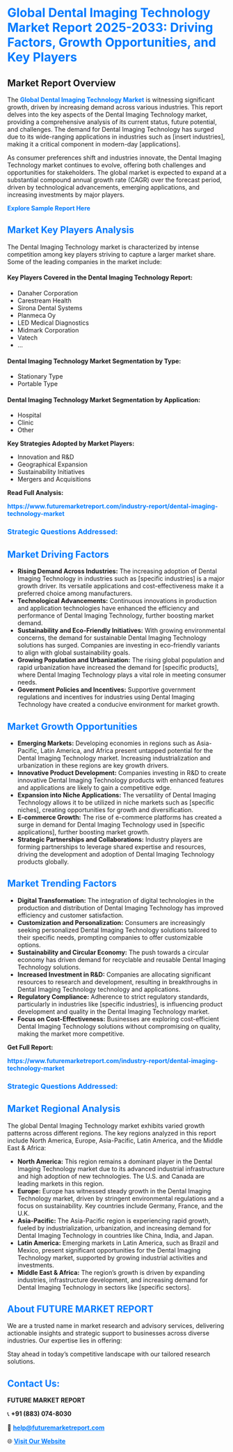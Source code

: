 <h1 style="color: #007BFF;">Global Dental Imaging Technology Market Report 2025-2033: Driving Factors, Growth Opportunities, and Key Players</h1>

<section id="overview">
<h2>Market Report Overview</h2>
<p>The <a href="https://www.futuremarketreport.com/industry-report/dental-imaging-technology-market" style="color: #007BFF; text-decoration: none;"><strong>Global Dental Imaging Technology Market</strong></a> is witnessing significant growth, driven by increasing demand across various industries. This report delves into the key aspects of the Dental Imaging Technology market, providing a comprehensive analysis of its current status, future potential, and challenges. The demand for Dental Imaging Technology has surged due to its wide-ranging applications in industries such as [insert industries], making it a critical component in modern-day [applications].</p>
<p>As consumer preferences shift and industries innovate, the Dental Imaging Technology market continues to evolve, offering both challenges and opportunities for stakeholders. The global market is expected to expand at a substantial compound annual growth rate (CAGR) over the forecast period, driven by technological advancements, emerging applications, and increasing investments by major players.</p>
</section>

<section id="overview">
<p><a href="https://www.futuremarketreport.com/request-sample/reportId=108597" style="color: #007BFF; text-decoration: none;"><strong>Explore Sample Report Here</strong></a></p>
</section>

<section id="key-players">
<h2 style="color: #007BFF;">Market Key Players Analysis</h2>
<p>The Dental Imaging Technology market is characterized by intense competition among key players striving to capture a larger market share. Some of the leading companies in the market include:</p>
<h4>Key Players Covered in the Dental Imaging Technology Report:</h4>
<ul><li>Danaher Corporation</li><li>Carestream Health</li><li>Sirona Dental Systems</li><li>Planmeca Oy</li><li>LED Medical Diagnostics</li><li>Midmark Corporation</li><li>Vatech</li><li>...</li></ul>
<h4>Dental Imaging Technology Market Segmentation by Type:</h4>
<ul><li>Stationary Type</li><li>Portable Type</li></ul>

<h4>Dental Imaging Technology Market Segmentation by Application:</h4>
<ul><li>Hospital</li><li>Clinic</li><li>Other</li></ul>
<p><strong>Key Strategies Adopted by Market Players:</strong></p>
<ul>
<li>Innovation and R&D</li>
<li>Geographical Expansion</li>
<li>Sustainability Initiatives</li>
<li>Mergers and Acquisitions</li>
</ul>
</section>

<section>
<p><strong>Read Full Analysis: </strong></p><a href="https://www.futuremarketreport.com/industry-report/dental-imaging-technology-market" style="color: #007BFF; text-decoration: none;"><strong>https://www.futuremarketreport.com/industry-report/dental-imaging-technology-market</strong></a>
<h3 style="color: #007BFF;">Strategic Questions Addressed:</h3>
</section>

<section id="driving-factors">
<h2 style="color: #007BFF;">Market Driving Factors</h2>
<ul>
<li><strong>Rising Demand Across Industries:</strong> The increasing adoption of Dental Imaging Technology in industries such as [specific industries] is a major growth driver. Its versatile applications and cost-effectiveness make it a preferred choice among manufacturers.</li>
<li><strong>Technological Advancements:</strong> Continuous innovations in production and application technologies have enhanced the efficiency and performance of Dental Imaging Technology, further boosting market demand.</li>
<li><strong>Sustainability and Eco-Friendly Initiatives:</strong> With growing environmental concerns, the demand for sustainable Dental Imaging Technology solutions has surged. Companies are investing in eco-friendly variants to align with global sustainability goals.</li>
<li><strong>Growing Population and Urbanization:</strong> The rising global population and rapid urbanization have increased the demand for [specific products], where Dental Imaging Technology plays a vital role in meeting consumer needs.</li>
<li><strong>Government Policies and Incentives:</strong> Supportive government regulations and incentives for industries using Dental Imaging Technology have created a conducive environment for market growth.</li>
</ul>
</section>

<section id="growth-opportunities">
<h2 style="color: #007BFF;">Market Growth Opportunities</h2>
<ul>
<li><strong>Emerging Markets:</strong> Developing economies in regions such as Asia-Pacific, Latin America, and Africa present untapped potential for the Dental Imaging Technology market. Increasing industrialization and urbanization in these regions are key growth drivers.</li>
<li><strong>Innovative Product Development:</strong> Companies investing in R&D to create innovative Dental Imaging Technology products with enhanced features and applications are likely to gain a competitive edge.</li>
<li><strong>Expansion into Niche Applications:</strong> The versatility of Dental Imaging Technology allows it to be utilized in niche markets such as [specific niches], creating opportunities for growth and diversification.</li>
<li><strong>E-commerce Growth:</strong> The rise of e-commerce platforms has created a surge in demand for Dental Imaging Technology used in [specific applications], further boosting market growth.</li>
<li><strong>Strategic Partnerships and Collaborations:</strong> Industry players are forming partnerships to leverage shared expertise and resources, driving the development and adoption of Dental Imaging Technology products globally.</li>
</ul>
</section>

<section id="trending-factors">
<h2 style="color: #007BFF;">Market Trending Factors</h2>
<ul>
<li><strong>Digital Transformation:</strong> The integration of digital technologies in the production and distribution of Dental Imaging Technology has improved efficiency and customer satisfaction.</li>
<li><strong>Customization and Personalization:</strong> Consumers are increasingly seeking personalized Dental Imaging Technology solutions tailored to their specific needs, prompting companies to offer customizable options.</li>
<li><strong>Sustainability and Circular Economy:</strong> The push towards a circular economy has driven demand for recyclable and reusable Dental Imaging Technology solutions.</li>
<li><strong>Increased Investment in R&D:</strong> Companies are allocating significant resources to research and development, resulting in breakthroughs in Dental Imaging Technology technology and applications.</li>
<li><strong>Regulatory Compliance:</strong> Adherence to strict regulatory standards, particularly in industries like [specific industries], is influencing product development and quality in the Dental Imaging Technology market.</li>
<li><strong>Focus on Cost-Effectiveness:</strong> Businesses are exploring cost-efficient Dental Imaging Technology solutions without compromising on quality, making the market more competitive.</li>
</ul>
</section>

<section>
<p><strong>Get Full Report: </strong></p><a href="https://www.futuremarketreport.com/industry-report/dental-imaging-technology-market" style="color: #007BFF; text-decoration: none;"><strong>https://www.futuremarketreport.com/industry-report/dental-imaging-technology-market</strong></a>
<h3 style="color: #007BFF;">Strategic Questions Addressed:</h3>
</section>


<section id="regional-analysis">
<h2 style="color: #007BFF;">Market Regional Analysis</h2>
<p>The global Dental Imaging Technology market exhibits varied growth patterns across different regions. The key regions analyzed in this report include North America, Europe, Asia-Pacific, Latin America, and the Middle East & Africa:</p>
<ul>
<li><strong>North America:</strong> This region remains a dominant player in the Dental Imaging Technology market due to its advanced industrial infrastructure and high adoption of new technologies. The U.S. and Canada are leading markets in this region.</li>
<li><strong>Europe:</strong> Europe has witnessed steady growth in the Dental Imaging Technology market, driven by stringent environmental regulations and a focus on sustainability. Key countries include Germany, France, and the U.K.</li>
<li><strong>Asia-Pacific:</strong> The Asia-Pacific region is experiencing rapid growth, fueled by industrialization, urbanization, and increasing demand for Dental Imaging Technology in countries like China, India, and Japan.</li>
<li><strong>Latin America:</strong> Emerging markets in Latin America, such as Brazil and Mexico, present significant opportunities for the Dental Imaging Technology market, supported by growing industrial activities and investments.</li>
<li><strong>Middle East & Africa:</strong> The region’s growth is driven by expanding industries, infrastructure development, and increasing demand for Dental Imaging Technology in sectors like [specific sectors].</li>
</ul>
</section>

<footer>
<h2 style="color: #007BFF;">About FUTURE MARKET REPORT</h2>
<p>We are a trusted name in market research and advisory services, delivering actionable insights and strategic support to businesses across diverse industries. Our expertise lies in offering:</p>

<p>Stay ahead in today’s competitive landscape with our tailored research solutions.</p>

<h2 style="color: #007BFF;">Contact Us:</h2>
<p><strong>FUTURE MARKET REPORT</strong></p>
<p>📞 <strong>+91 (883) 074-8030</strong></p>
<p>📧 <strong><a href="mailto:help@futuremarketreport.com" style="color: #007BFF;">help@futuremarketreport.com</a></strong></p>
<p>🌐 <strong><a href="https://www.futuremarketreport.com/" style="color: #007BFF;">Visit Our Website</a></strong></p>
</footer>